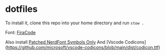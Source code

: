 # dotfiles
To install it, clone this repo into your home directory and run `stow .`

Font: [FiraCode](https://github.com/tonsky/FiraCode)

Also install [Patched NerdFont Symbols Only](https://github.com/ryanoasis/nerd-fonts)
And [Vscode Codicons] (https://github.com/microsoft/vscode-codicons/blob/main/dist/codicon.ttf)
